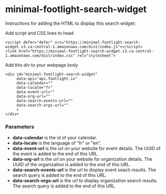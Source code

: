 # minimal-footlight-search-widget

Instructions for adding the HTML to display this search widget:

Add script and CSS lines to head
```
<script defer="defer" src="https://minimal-footlight-search-widget.s3.ca-central-1.amazonaws.com/dist/index.js"></script>
<link href="https://minimal-footlight-search-widget.s3.ca-central-1.amazonaws.com/dist/index.css" rel="stylesheet">
```

Add this div to your webpage body
```
<div id="minimal-footlight-search-widget" 
     data-api="api.footlight.io" 
     data-calendar="" 
     data-locale="fr"
     data-event-url="" 
     data-org-url="" 
     data-search-events-url="" 
     data-search-orgs-url=""
     >
</div>
```
### Parameters
- **data-calendar** is the id of your calendar. 
- **data-locale** is the language of "fr" or "en".
- **data-event-url** is the url on your website for event details. The UUID of the event is added to the end of this URL.   
- **data-org-url** is the url on your website for organization details. The UUID of the organization is added to the end of this URL.     
- **data-search-events-url** is the url to display event seach results. The search query is added to the end of this URL. 
- **data-search-orgs-url** is the url to display organization search results.  The search query is added to the end of this URL.
  
  
